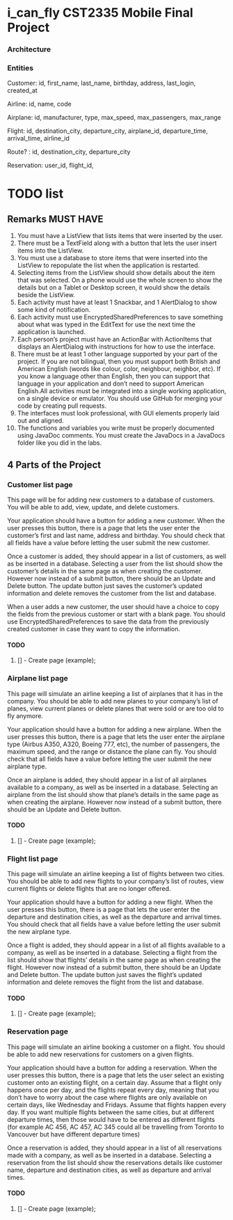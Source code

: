 # i_can_fly CST2335 Mobile Final Project


### Architecture


### Entities

Customer: id, first_name, last_name, birthday, address, last_login, created_at


Airline: id, name, code


Airplane: id, manufacturer, type, max_speed, max_passengers, max_range


Flight: id, destination_city, departure_city, airplane_id, departure_time, arrival_time, airline_id


Route? : id, destination_city, departure_city


Reservation: user_id, flight_id, 




# TODO list 

## Remarks MUST HAVE

1. You must have a ListView that lists items that were inserted by the user.
2. There must be a TextField along with a button that lets the user insert items into the ListView.
3. You must use a database to store items that were inserted into the ListView to repopulate the list when the application is restarted.
4. Selecting items from the ListView should show details about the item that was selected. On a phone would use the whole screen to show the details but on a Tablet or Desktop screen, it would show the details beside the ListView.
5. Each activity must have at least 1 Snackbar, and 1 AlertDialog to show some kind of notification.
6. Each activity must use EncryptedSharedPreferences to save something about what was typed in the EditText for use the next time the application is launched.
7. Each person’s project must have an ActionBar with ActionItems that displays an AlertDialog with instructions for how to use the interface.
8. There must be at least 1 other language supported by your part of the project. If you are not bilingual, then you must support both British and American English (words like colour, color, neighbour, neighbor, etc). If you know a language other than English, then you can support that language in your application and don’t need to support American English.All activities must be integrated into a single working application, on a single device or emulator. You should use GitHub for merging your code by creating pull requests.
9. The interfaces must look professional, with GUI elements properly laid out and aligned.
10. The functions and variables you write must be properly documented using JavaDoc comments. You must create the JavaDocs in a JavaDocs folder like you did in the labs.

## 4 Parts of the Project

### Customer list page
This page will be for adding new customers to a database of customers. You will be able to add, view, update, and delete customers.

Your application should have a button for adding a new customer. When the user presses this button, there is a page that lets the user enter the customer’s first and last name, address and birthday. You should check that all fields have a value before letting the user submit the new customer.

Once a customer is added, they should appear in a list of customers, as well as be inserted in a database. Selecting a user from the list should show the customer’s details in the same page as when creating the customer. However now instead of a submit button, there should be an Update and Delete button. The update button just saves the customer’s updated information and delete removes the customer from the list and database.

When a user adds a new customer, the user should have a choice to copy the fields from the previous customer or start with a blank page. You should use EncryptedSharedPreferences to save the data from the previously created customer in case they want to copy the information.

#### TODO
1. [] - Create page (example);


### Airplane list page
This page will simulate an airline keeping a list of airplanes that it has in the company. You should be able to add new planes to your company’s list of planes, view current planes or delete planes that were sold or are too old to fly anymore.

Your application should have a button for adding a new airplane. When the user presses this button, there is a page that lets the user enter the airplane type (Airbus A350, A320, Boeing 777, etc), the number of passengers, the maximum speed, and the range or distance the plane can fly. You should check that all fields have a value before letting the user submit the new airplane type.

Once an airplane is added, they should appear in a list of all airplanes available to a company, as well as be inserted in a database. Selecting an airplane from the list should show that plane’s details in the same page as when creating the airplane. However now instead of a submit button, there should be an Update and Delete button.

#### TODO
1. [] - Create page (example);

### Flight list page

This page will simulate an airline keeping a list of flights between two cities. You should be able to add new flights to your company’s list of routes, view current flights or delete flights that are no longer offered.

Your application should have a button for adding a new flight. When the user presses this button, there is a page that lets the user enter the departure and destination cities, as well as the departure and arrival times. You should check that all fields have a value before letting the user submit the new airplane type.

Once a flight is added, they should appear in a list of all flights available to a company, as well as be inserted in a database. Selecting a flight from the list should show that flights’ details in the same page as when creating the flight. However now instead of a submit button, there should be an Update and Delete button. The update button just saves the flight’s updated information and delete removes the flight from the list and database.

#### TODO
1. [] - Create page (example);

### Reservation page
This page will simulate an airline booking a customer on a flight. You should be able to add new reservations for customers on a given flights.

Your application should have a button for adding a reservation. When the user presses this button, there is a page that lets the user select an existing customer onto an existing flight, on a certain day. Assume that a flight only happens once per day, and the flights repeat every day, meaning that you don’t have to worry about the case where flights are only available on certain days, like Wednesday and Fridays. Assume that flights happen every day. If you want multiple flights between the same cities, but at different departure times, then those would have to be entered as different flights (for example AC 456, AC 457, AC 345 could all be travelling from Toronto to Vancouver but have different departure times)

Once a reservation is added, they should appear in a list of all reservations made with a company, as well as be inserted in a database. Selecting a reservation from the list should show the reservations details like customer name, departure and destination cities, as well as departure and arrival times.

#### TODO
1. [] - Create page (example);
